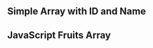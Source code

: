 <html>
<head>
  <title>Combined Array Example</title>
</head>
<body>

  <h2>Simple Array with ID and Name</h2>
  <p id="userOutput"></p>

  <h2>JavaScript Fruits Array</h2>
  <p id="fruitsOutput"></p>

  <script>
    // --- User Array ---
    let user = [
      ["1", "Ali"],
      ["2", "Hamza"],
      ["3", "Safiq"],
      ["4", "Kodu"]
    ];
    console.log("User Array:", user);

    // --- Fruits Array ---
    let fruits = ["Apple", "Banana", "Mango", "Orange"];
    console.log("Fruits Array:", fruits);
  </script>

</body>
</html>